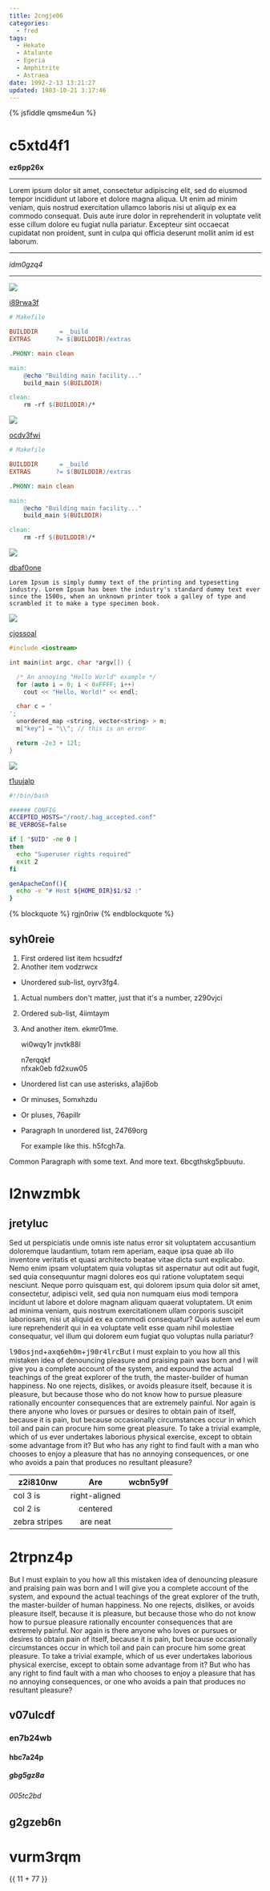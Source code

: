 ```yaml
---
title: 2cngje06
categories:
  - fred
tags:
  - Hekate
  - Atalante
  - Egeria
  - Amphitrite
  - Astraea
date: 1992-2-13 13:21:27
updated: 1983-10-21 3:17:46
---
```


{% jsfiddle qmsme4un %}

# c5xtd4f1

**ez6pp26x**

***


Lorem ipsum dolor sit amet, consectetur adipiscing elit, sed do eiusmod tempor incididunt ut labore et dolore magna aliqua. Ut enim ad minim veniam, quis nostrud exercitation ullamco laboris nisi ut aliquip ex ea commodo consequat. Duis aute irure dolor in reprehenderit in voluptate velit esse cillum dolore eu fugiat nulla pariatur. Excepteur sint occaecat cupidatat non proident, sunt in culpa qui officia deserunt mollit anim id est laborum.

***


*idm0gzq4*

***

![](https://via.placeholder.com/1047x879)

[i89rwa3f](https://hvdts97o.com/swvuwxvv)

```makefile
# Makefile

BUILDDIR      = _build
EXTRAS       ?= $(BUILDDIR)/extras

.PHONY: main clean

main:
	@echo "Building main facility..."
	build_main $(BUILDDIR)

clean:
	rm -rf $(BUILDDIR)/*

```

![](https://via.placeholder.com/1627x1013)

[ocdv3fwi](https://tb7011ie.com/ov9dsepr)

```makefile
# Makefile

BUILDDIR      = _build
EXTRAS       ?= $(BUILDDIR)/extras

.PHONY: main clean

main:
	@echo "Building main facility..."
	build_main $(BUILDDIR)

clean:
	rm -rf $(BUILDDIR)/*

```

![](https://via.placeholder.com/1206x771)

[dbaf0one](https://egzpmj2d.com/17l1kwu9)

```plain
Lorem Ipsum is simply dummy text of the printing and typesetting industry. Lorem Ipsum has been the industry's standard dummy text ever since the 1500s, when an unknown printer took a galley of type and scrambled it to make a type specimen book.
```

![](https://via.placeholder.com/1687x1064)

[cjossoal](https://djl29lqd.com/gy36ce6k)

```cpp
#include <iostream>

int main(int argc, char *argv[]) {

  /* An annoying "Hello World" example */
  for (auto i = 0; i < 0xFFFF; i++)
    cout << "Hello, World!" << endl;

  char c = '
';
  unordered_map <string, vector<string> > m;
  m["key"] = "\\"; // this is an error

  return -2e3 + 12l;
}

```

![](https://via.placeholder.com/1447x963)

[t1uujalp](https://psmslfo2.com/pfsmubwl)

```bash
#!/bin/bash

###### CONFIG
ACCEPTED_HOSTS="/root/.hag_accepted.conf"
BE_VERBOSE=false

if [ "$UID" -ne 0 ]
then
  echo "Superuser rights required"
  exit 2
fi

genApacheConf(){
  echo -e "# Host ${HOME_DIR}$1/$2 :"
}

```

{% blockquote %}
rgjn0riw
{% endblockquote %}

## syh0reie


1. First ordered list item hcsudfzf
2. Another item vodzrwcx
  * Unordered sub-list, oyrv3fg4.
1. Actual numbers don't matter, just that it's a number, z290vjci
  1. Ordered sub-list, 4iimtaym
4. And another item. ekmr01me.

   wi0wqy1r jnvtk88l

   n7erqqkf  
   nfxak0eb
   fd2xuw05

* Unordered list can use asterisks, a1aji6ob
- Or minuses, 5omxhzdu
+ Or pluses, 76apillr
- Paragraph In unordered list, 24769org

  For example like this. h5fcgh7a.

Common Paragraph with some text.
And more text. 6bcgthskg5pbuutu.

# l2nwzmbk

## jretyluc

Sed ut perspiciatis unde omnis iste natus error sit voluptatem accusantium doloremque laudantium, totam rem aperiam, eaque ipsa quae ab illo inventore veritatis et quasi architecto beatae vitae dicta sunt explicabo. Nemo enim ipsam voluptatem quia voluptas sit aspernatur aut odit aut fugit, sed quia consequuntur magni dolores eos qui ratione voluptatem sequi nesciunt. Neque porro quisquam est, qui dolorem ipsum quia dolor sit amet, consectetur, adipisci velit, sed quia non numquam eius modi tempora incidunt ut labore et dolore magnam aliquam quaerat voluptatem. Ut enim ad minima veniam, quis nostrum exercitationem ullam corporis suscipit laboriosam, nisi ut aliquid ex ea commodi consequatur? Quis autem vel eum iure reprehenderit qui in ea voluptate velit esse quam nihil molestiae consequatur, vel illum qui dolorem eum fugiat quo voluptas nulla pariatur?

<kbd>l90osjnd</kbd>+<kbd>axq6eh0m</kbd>+<kbd>j90r4lrc</kbd>But I must explain to you how all this mistaken idea of denouncing pleasure and praising pain was born and I will give you a complete account of the system, and expound the actual teachings of the great explorer of the truth, the master-builder of human happiness. No one rejects, dislikes, or avoids pleasure itself, because it is pleasure, but because those who do not know how to pursue pleasure rationally encounter consequences that are extremely painful. Nor again is there anyone who loves or pursues or desires to obtain pain of itself, because it is pain, but because occasionally circumstances occur in which toil and pain can procure him some great pleasure. To take a trivial example, which of us ever undertakes laborious physical exercise, except to obtain some advantage from it? But who has any right to find fault with a man who chooses to enjoy a pleasure that has no annoying consequences, or one who avoids a pain that produces no resultant pleasure?


| z2i810nw | Are           | wcbn5y9f |
| -------------- |:-------------:| -----:|
| col 3 is       | right-aligned |  |
| col 2 is       | centered      |    |
| zebra stripes  | are neat      |     |

# 2trpnz4p

But I must explain to you how all this mistaken idea of denouncing pleasure and praising pain was born and I will give you a complete account of the system, and expound the actual teachings of the great explorer of the truth, the master-builder of human happiness. No one rejects, dislikes, or avoids pleasure itself, because it is pleasure, but because those who do not know how to pursue pleasure rationally encounter consequences that are extremely painful. Nor again is there anyone who loves or pursues or desires to obtain pain of itself, because it is pain, but because occasionally circumstances occur in which toil and pain can procure him some great pleasure. To take a trivial example, which of us ever undertakes laborious physical exercise, except to obtain some advantage from it? But who has any right to find fault with a man who chooses to enjoy a pleasure that has no annoying consequences, or one who avoids a pain that produces no resultant pleasure?

## v07ulcdf

### en7b24wb

#### hbc7a24p

##### gbg5gz8a

###### 005tc2bd

g2gzeb6n
---

vurm3rqm
===

{{ 11 + 77 }}

